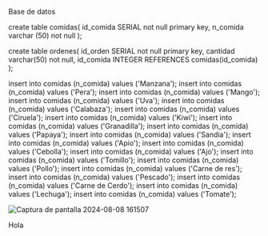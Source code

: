 Base de datos

create table comidas(
	id_comida SERIAL not null primary key, 
	n_comida varchar (50) not null
);

create table ordenes(
	id_orden SERIAL not null primary key,
	cantidad varchar(50) not null,
	id_comida INTEGER REFERENCES comidas(id_comida)
);

insert into comidas (n_comida) values ('Manzana');
insert into comidas (n_comida) values ('Pera');
insert into comidas (n_comida) values ('Mango');
insert into comidas (n_comida) values ('Uva');
insert into comidas (n_comida) values ('Calabaza');
insert into comidas (n_comida) values ('Ciruela');
insert into comidas (n_comida) values ('Kiwi');
insert into comidas (n_comida) values ('Granadilla');
insert into comidas (n_comida) values ('Papaya');
insert into comidas (n_comida) values ('Sandia');
insert into comidas (n_comida) values ('Apio');
insert into comidas (n_comida) values ('Cebolla');
insert into comidas (n_comida) values ('Ajo');
insert into comidas (n_comida) values ('Tomillo');
insert into comidas (n_comida) values ('Pollo');
insert into comidas (n_comida) values ('Carne de res');
insert into comidas (n_comida) values ('Pescado');
insert into comidas (n_comida) values ('Carne de Cerdo');
insert into comidas (n_comida) values ('Lechuga');
insert into comidas (n_comida) values ('Tomate');


![Captura de pantalla 2024-08-08 161507](https://github.com/user-attachments/assets/3f11e4dd-211e-493a-85a8-11d997dcbc50)

Hola
